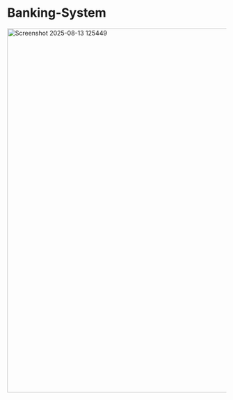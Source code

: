 # Banking-System
<img width="1683" height="836" alt="Screenshot 2025-08-13 125449" src="https://github.com/user-attachments/assets/b1724197-19ba-4bf3-8542-9a02c56d418f" />
